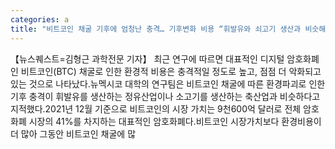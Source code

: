 ```yaml
---
categories: a
title: "비트코인 채굴 기후에 엄청난 충격… 기후변화 비용 “휘발유와 쇠고기 생산과 비슷해”"
---
```

【뉴스퀘스트=김형근 과학전문 기자】 최근 연구에 따르면 대표적인 디지털 암호화폐인 비트코인(BTC) 채굴로 인한 환경적 비용은 충격적일 정도로 높고, 점점 더 악화되고 있는 것으로 나타났다.뉴멕시코 대학의 연구팀은 비트코인 채굴에 따른 환경파괴로 인한 기후 충격이 휘발유를 생산하는 정유산업이나 소고기를 생산하는 축산업과 비슷하다고 지적했다.2021년 12월 기준으로 비트코인의 시장 가치는 9천600억 달러로 전체 암호화폐 시장의 41%를 차지하는 대표적인 암호화폐다.비트코인 시장가치보다 환경비용이 더 많아 그동안 비트코인 채굴에 많